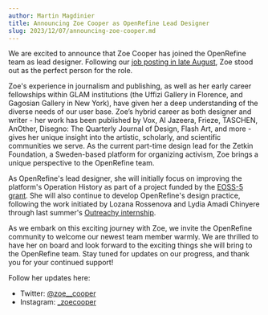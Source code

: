 ```yaml
---
author: Martin Magdinier
title: Announcing Zoe Cooper as OpenRefine Lead Designer
slug: 2023/12/07/announcing-zoe-cooper.md
---
```


We are excited to announce that Zoe Cooper has joined the OpenRefine team as lead designer. Following our [job posting in late August](/blog/2023/08/25/reproducibility-designer), Zoe stood out as the perfect person for the role.

Zoe's experience in journalism and publishing, as well as her early career fellowships within  GLAM institutions (the Uffizi Gallery in Florence, and Gagosian Gallery in New York), have given her a deep understanding of the diverse needs of our user base. Zoe’s hybrid career as both designer and writer - her work has been published by Vox, Al Jazeera, Frieze, TASCHEN, AnOther, Disegno: The Quarterly Journal of Design, Flash Art, and more - gives her unique insight into the artistic, scholarly, and scientific communities we serve. As the current part-time design lead for the Zetkin Foundation, a Sweden-based platform for organizing activism, Zoe brings a unique perspective to the OpenRefine team.

As OpenRefine's lead designer, she will initially focus on improving the platform's Operation History as part of a project funded by the [EOSS-5 grant](/funding#2022-eoss-5). She will also continue to develop OpenRefine's design practice, following the work initiated by Lozana Rossenova and Lydia Amadi Chinyere through last summer's [Outreachy internship](/blog/2023/05/05/outreachy-interns).

As we embark on this exciting journey with Zoe, we invite the OpenRefine community to welcome our newest team member warmly. We are thrilled to have her on board and look forward to the exciting things she will bring to the OpenRefine team. Stay tuned for updates on our progress, and thank you for your continued support!

Follow her updates here:
* Twitter: [@zoe__cooper](https://twitter.com/zoe__cooper)
* Instagram: [_zoecooper](https://www.instagram.com/_zoecooper/)
